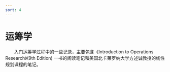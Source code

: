 ```yaml
---
sort: 4
---
```


# 运筹学

&emsp;&emsp;入门运筹学过程中的一些记录，主要包含《Introduction to Operations Research》(9th Edition) 一书的阅读笔记和美国北卡莱罗纳大学方述诚教授的线性规划课程的笔记。